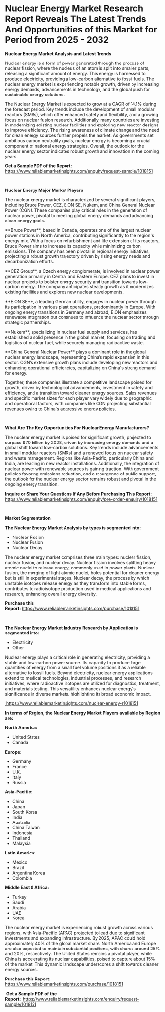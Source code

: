 <p><h1>Nuclear Energy Market Research Report Reveals The Latest Trends And Opportunities of this Market for Period from 2025 - 2032</h1></p><p><strong>Nuclear Energy Market Analysis and Latest Trends</strong></p>
<p><p>Nuclear energy is a form of power generated through the process of nuclear fission, where the nucleus of an atom is split into smaller parts, releasing a significant amount of energy. This energy is harnessed to produce electricity, providing a low-carbon alternative to fossil fuels. The nuclear energy market is experiencing notable growth, driven by increasing energy demands, advancements in technology, and the global push for sustainable energy solutions.</p><p>The Nuclear Energy Market is expected to grow at a CAGR of 14.1% during the forecast period. Key trends include the development of small modular reactors (SMRs), which offer enhanced safety and flexibility, and a growing focus on nuclear fusion research. Additionally, many countries are investing in modernizing existing nuclear facilities and exploring new reactor designs to improve efficiency. The rising awareness of climate change and the need for clean energy sources further propels the market. As governments set ambitious carbon neutrality goals, nuclear energy is becoming a crucial component of national energy strategies. Overall, the outlook for the nuclear energy sector indicates robust growth and innovation in the coming years.</p></p>
<p><strong>Get a Sample PDF of the Report:&nbsp;</strong> <a href="https://www.reliablemarketinsights.com/enquiry/request-sample/1018151?utm_campaign=3316&utm_medium=2&utm_source=Github&utm_content=ia&utm_term=16042025&utm_id=nuclear-energy">https://www.reliablemarketinsights.com/enquiry/request-sample/1018151</a></p>
<p>&nbsp;</p>
<p><strong>Nuclear Energy Major Market Players</strong></p>
<p><p>The nuclear energy market is characterized by several significant players, including Bruce Power, CEZ, E.ON SE, Nukem, and China General Nuclear Power (CGN). These companies play critical roles in the generation of nuclear power, pivotal to meeting global energy demands and advancing clean energy goals.</p><p>**Bruce Power**, based in Canada, operates one of the largest nuclear power stations in North America, contributing significantly to the region's energy mix. With a focus on refurbishment and life extension of its reactors, Bruce Power aims to increase its capacity while minimizing carbon emissions. The company has been pivotal in regional energy initiatives, projecting a robust growth trajectory driven by rising energy needs and decarbonization efforts.</p><p>**CEZ Group**, a Czech energy conglomerate, is involved in nuclear power generation primarily in Central and Eastern Europe. CEZ plans to invest in nuclear projects to bolster energy security and transition towards low-carbon energy. The company anticipates steady growth as it modernizes existing facilities and explores new nuclear developments.</p><p>**E.ON SE**, a leading German utility, engages in nuclear power through its participation in various plant operations, predominantly in Europe. With ongoing energy transitions in Germany and abroad, E.ON emphasizes renewable integration but continues to influence the nuclear sector through strategic partnerships.</p><p>**Nukem**, specializing in nuclear fuel supply and services, has established a solid presence in the global market, focusing on trading and logistics of nuclear fuel, while securely managing radioactive waste.</p><p>**China General Nuclear Power** plays a dominant role in the global nuclear energy landscape, representing China’s rapid expansion in this sector. CGN’s extensive growth plans include developing new reactors and enhancing operational efficiencies, capitalizing on China's strong demand for energy.</p><p>Together, these companies illustrate a competitive landscape poised for growth, driven by technological advancements, investment in safety and efficiency, and a transition toward cleaner energy sources. Sales revenues and specific market sizes for each player vary widely due to geographic and operational factors, with companies like CGN projecting substantial revenues owing to China's aggressive energy policies.</p></p>
<p>&nbsp;</p>
<p><strong>What Are The Key Opportunities For Nuclear Energy Manufacturers?</strong></p>
<p><p>The nuclear energy market is poised for significant growth, projected to surpass $70 billion by 2028, driven by increasing energy demands and a global shift toward low-carbon solutions. Key trends include advancements in small modular reactors (SMRs) and a renewed focus on nuclear safety and waste management. Regions like Asia-Pacific, particularly China and India, are leading in new reactor installations. Additionally, the integration of nuclear power with renewable sources is gaining traction. With government policies favoring emissions reduction, and a resurgence of public support, the outlook for the nuclear energy sector remains robust and pivotal in the ongoing energy transition.</p></p>
<p><strong>Inquire or Share Your Questions If Any Before Purchasing This Report:</strong> <a href="https://www.reliablemarketinsights.com/enquiry/pre-order-enquiry/1018151?utm_campaign=3316&utm_medium=2&utm_source=Github&utm_content=ia&utm_term=16042025&utm_id=nuclear-energy">https://www.reliablemarketinsights.com/enquiry/pre-order-enquiry/1018151</a></p>
<p>&nbsp;</p>
<p><strong>Market Segmentation</strong></p>
<p><strong>The Nuclear Energy Market Analysis by types is segmented into:</strong></p>
<p><ul><li>Nuclear Fission</li><li>Nuclear Fusion</li><li>Nuclear Decay</li></ul></p>
<p><p>The nuclear energy market comprises three main types: nuclear fission, nuclear fusion, and nuclear decay. Nuclear fission involves splitting heavy atomic nuclei to release energy, commonly used in power plants. Nuclear fusion, the merging of light atomic nuclei, holds potential for cleaner energy but is still in experimental stages. Nuclear decay, the process by which unstable isotopes release energy as they transform into stable forms, contributes to radioisotope production used in medical applications and research, enhancing overall energy diversity.</p></p>
<p><strong>Purchase this Report:&nbsp;</strong><a href="https://www.reliablemarketinsights.com/purchase/1018151?utm_campaign=3316&utm_medium=2&utm_source=Github&utm_content=ia&utm_term=16042025&utm_id=nuclear-energy">https://www.reliablemarketinsights.com/purchase/1018151</a></p>
<p>&nbsp;</p>
<p><strong>The Nuclear Energy Market Industry Research by Application is segmented into:</strong></p>
<p><ul><li>Electricity</li><li>Other</li></ul></p>
<p><p>Nuclear energy plays a critical role in generating electricity, providing a stable and low-carbon power source. Its capacity to produce large quantities of energy from a small fuel volume positions it as a reliable alternative to fossil fuels. Beyond electricity, nuclear energy applications extend to medical technologies, industrial processes, and research initiatives, where radioactive isotopes are utilized for diagnostics, treatment, and materials testing. This versatility enhances nuclear energy's significance in diverse markets, highlighting its broad economic impact.</p></p>
<p><a href="https://www.reliablemarketinsights.com/nuclear-energy-r1018151?utm_campaign=3316&utm_medium=2&utm_source=Github&utm_content=ia&utm_term=16042025&utm_id=nuclear-energy">&nbsp;https://www.reliablemarketinsights.com/nuclear-energy-r1018151</a></p>
<p><strong>In terms of Region, the Nuclear Energy Market Players available by Region are:</strong></p>
<p>
    <p> <strong> North America: </strong>
        <ul>
            <li>United States</li>
            <li>Canada</li>
        </ul>
        </p> 
    <p> <strong> Europe: </strong>
        <ul>
            <li>Germany</li>
            <li>France</li>
            <li>U.K.</li>
            <li>Italy</li>
            <li>Russia</li>
        </ul>
        </p> 
    <p> <strong> Asia-Pacific: </strong>
        <ul>
            <li>China</li>
            <li>Japan</li>
            <li>South Korea</li>
            <li>India</li>
            <li>Australia</li>
            <li>China Taiwan</li>
            <li>Indonesia</li>
            <li>Thailand</li>
            <li>Malaysia</li>
        </ul>
        </p> 
    <p> <strong> Latin America: </strong>
        <ul>
            <li>Mexico</li>
            <li>Brazil</li>
            <li>Argentina Korea</li>
            <li>Colombia</li>
        </ul>
        </p> 
    <p> <strong> Middle East & Africa: </strong>
        <ul>
            <li>Turkey</li>
            <li>Saudi</li>
            <li>Arabia</li>
            <li>UAE</li>
            <li>Korea</li>
        </ul>
    </p>
    </p>
<p><p>The nuclear energy market is experiencing robust growth across various regions, with Asia-Pacific (APAC) projected to lead due to significant investments and expanding infrastructure. By 2025, APAC could hold approximately 40% of the global market share. North America and Europe are also expected to maintain substantial positions, with shares around 25% and 20%, respectively. The United States remains a pivotal player, while China is accelerating its nuclear capabilities, poised to capture about 15% of the market. This dynamic landscape underscores a shift towards cleaner energy sources.</p></p>
<p><strong>Purchase this Report: </strong><a href="https://www.reliablemarketinsights.com/purchase/1018151?utm_campaign=3316&utm_medium=2&utm_source=Github&utm_content=ia&utm_term=16042025&utm_id=nuclear-energy">https://www.reliablemarketinsights.com/purchase/1018151</a></p>
<p>&nbsp;<strong>Get a Sample PDF of the Report:&nbsp;&nbsp;</strong><a href="https://www.reliablemarketinsights.com/enquiry/request-sample/1018151?utm_campaign=3316&utm_medium=2&utm_source=Github&utm_content=ia&utm_term=16042025&utm_id=nuclear-energy">https://www.reliablemarketinsights.com/enquiry/request-sample/1018151</a></p>
<p><strong></strong></p>
<p><p></p><p></p><p></p></p>
